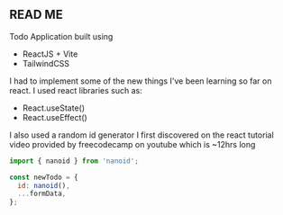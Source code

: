 ## READ ME

Todo Application built using

- ReactJS + Vite
- TailwindCSS

I had to implement some of the new things I've been learning so far on react. I used react libraries such as:

- React.useState()
- React.useEffect()

I also used a random id generator I first discovered on the react tutorial video provided by freecodecamp on youtube which is ~12hrs long

```js
import { nanoid } from 'nanoid';

const newTodo = {
  id: nanoid(),
  ...formData,
};
```
